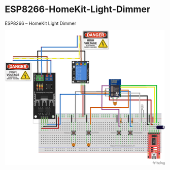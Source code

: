 # ESP8266-HomeKit-Light-Dimmer
ESP8266 – HomeKit Light Dimmer

![Image of ESP homekit](https://raw.githubusercontent.com/AchimPieters/ESP8266-HomeKit-Light-Dimmer/master/ESP%20HomeKit%20Dimmer_bb.png)
